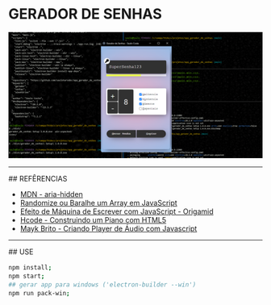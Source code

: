 # GERADOR DE SENHAS

<div style="align-items:center">
    <img src="./img/banner4.png" alt="banner">
</div>

<hr>
## REFÊRENCIAS

<ul>
    <li><a href="https://developer.mozilla.org/en-US/docs/Web/Accessibility/ARIA/Attributes/aria-hidden">MDN - aria-hidden</a></li>
    <li><a href="https://www.delftstack.com/pt/howto/javascript/shuffle-array-javascript/">Randomize ou Baralhe um Array em JavaScript</a></li>
    <li><a href="https://youtu.be/zx2axQoY_YM">Efeito de Máquina de Escrever com JavaScript - Origamid</a></li>
    <li><a href="https://youtu.be/yJoHOMN7vgM">Hcode - Construindo um Piano com HTML5</a></li>
    <li><a href="https://youtu.be/vqrjFnq3-uo">Mayk Brito - Criando Player de Áudio com Javascript</a></li>
</ul>

<hr>
## USE

```sh
npm install;
npm start;
## gerar app para windows ('electron-builder --win')
npm run pack-win;
```

